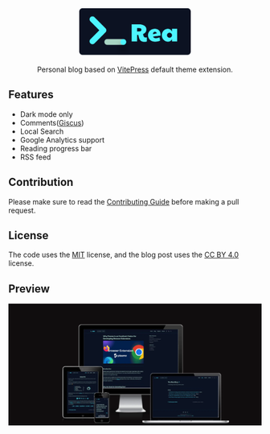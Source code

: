 <div align="center">
    <img src="./docs/public/logo-with-text.svg" height="96">
	<p>Personal blog based on <a href="https://vitepress.dev/" target="_blank">VitePress</a> default theme extension.</p>
</div>

## Features

- Dark mode only
- Comments([Giscus](https://giscus.app/))
- Local Search
- Google Analytics support
- Reading progress bar
- RSS feed

## Contribution

Please make sure to read the [Contributing Guide](https://github.com/aiktb/Rea/blob/main/.github/CONTRIBUTING.md) before making a pull request.

## License

The code uses the [MIT](https://github.com/aiktb/Rea/blob/main/LICENSE) license, and the blog post uses the [CC BY 4.0](https://creativecommons.org/licenses/by/4.0/) license.

## Preview

![preview](./docs/public/github-readme.webp)

